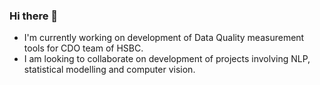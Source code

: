 ### Hi there 👋
- I'm currently working on development of Data Quality measurement tools for CDO team of HSBC.  
- I am looking to collaborate on development of projects involving NLP, statistical modelling and computer vision.
<!--
**shaharukhkhan4350/shaharukhkhan4350** is a ✨ _special_ ✨ repository because its `README.md` (this file) appears on your GitHub profile.

Here are some ideas to get you started:

- 🔭 I’m currently working on ...
- 🌱 I’m currently learning ...
- 👯 I’m looking to collaborate on ...
- 🤔 I’m looking for help with ...
- 💬 Ask me about ...
- 📫 How to reach me: ...
- 😄 Pronouns: ...
- ⚡ Fun fact: ...
-->

